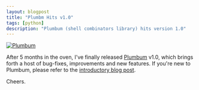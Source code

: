 ```yaml
---
layout: blogpost
title: "Plumbm Hits v1.0"
tags: [python]
description: "Plumbum (shell combinators library) hits version 1.0"
---
```


<a href="http://plumbum.readthedocs.org/">
<img src="http://tomerfiliba.com/static/res/2012-05-12-plumbum.png" title="Plumbum" class="blog-post-image" /></a>

After 5 months in the oven, I've finally released [Plumbum](http://plumbum.readthedocs.org/) v1.0,
which brings forth a host of bug-fixes, improvements and new features.
If you're new to Plumbum, please refer to the 
[introductory blog post](http://tomerfiliba.com/blog/Plumbum/).

Cheers.
